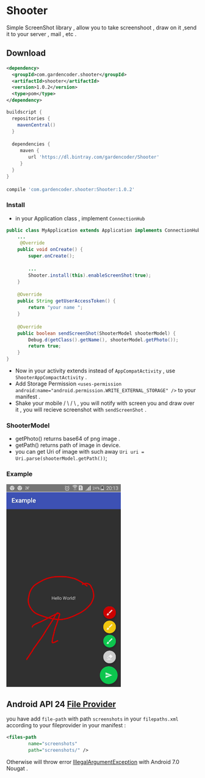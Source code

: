 Shooter
====

Simple ScreenShot library , allow you to take screenshoot , draw on it ,send it to your server , mail , etc .


Download
--------
```xml
<dependency>
  <groupId>com.gardencoder.shooter</groupId>
  <artifactId>shooter</artifactId>
  <version>1.0.2</version>
  <type>pom</type>
</dependency>
```
```groovy
buildscript {
  repositories {
    mavenCentral()
  }

  dependencies {
     maven {
        url 'https://dl.bintray.com/gardencoder/Shooter'
     }
  }
}

compile 'com.gardencoder.shooter:Shooter:1.0.2'
```

### Install

- in your Application class , implement `ConnectionHub`
```java
public class MyApplication extends Application implements ConnectionHub {
    ...
     @Override
    public void onCreate() {
        super.onCreate();

        ...
        Shooter.install(this).enableScreenShot(true);
    }

    @Override
    public String getUserAccessToken() {
        return "your name ";
    }

    @Override
    public boolean sendScreenShot(ShooterModel shooterModel) {
        Debug.d(getClass().getName(), shooterModel.getPhoto());
        return true;
    }
}
```

- Now in your activity extends instead of `AppCompatActivity` , use `ShooterAppCompactActivity` .
- Add Storage Permission  `<uses-permission android:name="android.permission.WRITE_EXTERNAL_STORAGE" />` to your manifest .
- Shake your mobile / \ / \ , you will notify with screen you and draw over it , you will recieve screenshot with `sendScreenShot` .

### ShooterModel
- getPhoto() returns base64 of png image .
- getPath() returns path of image in device.  
- you can get Uri of image with such away `Uri uri = Uri.parse(shooterModel.getPath())`;

### Example
<img src="https://github.com/cogtea/shooter/raw/master/screenshot/img1.png" width="300px" height="532px" />

Android API 24 <a href="https://developer.android.com/reference/android/support/v4/content/FileProvider.html">File Provider</a>
--------
you have add `file-path` with path `screenshots` in your `filepaths.xml` according to your fileprovider in your manifest :
```xml
<files-path
        name="screenshots"
        path="screenshots/" />
```
Otherwise will throw error <a href="https://developer.android.com/reference/java/lang/IllegalArgumentException.html" >IllegalArgumentException</a> with Android 7.0 Nougat .
